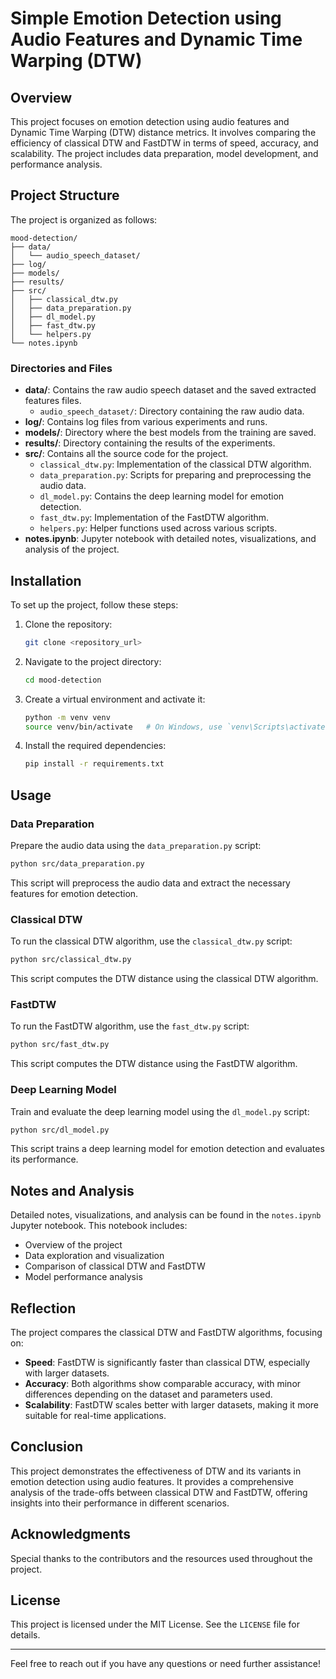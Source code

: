 # Simple Emotion Detection using Audio Features and Dynamic Time Warping (DTW)

## Overview
This project focuses on emotion detection using audio features and Dynamic Time Warping (DTW) distance metrics. It involves comparing the efficiency of classical DTW and FastDTW in terms of speed, accuracy, and scalability. The project includes data preparation, model development, and performance analysis.

## Project Structure
The project is organized as follows:

```
mood-detection/
├── data/
│   └── audio_speech_dataset/
├── log/
├── models/
├── results/
├── src/
│   ├── classical_dtw.py
│   ├── data_preparation.py
│   ├── dl_model.py
│   ├── fast_dtw.py
│   └── helpers.py
└── notes.ipynb
```

### Directories and Files
- **data/**: Contains the raw audio speech dataset and the saved extracted features files.
  - `audio_speech_dataset/`: Directory containing the raw audio data.
- **log/**: Contains log files from various experiments and runs.
- **models/**: Directory where the best models from the training are saved.
- **results/**: Directory containing the results of the experiments.
- **src/**: Contains all the source code for the project.
  - `classical_dtw.py`: Implementation of the classical DTW algorithm.
  - `data_preparation.py`: Scripts for preparing and preprocessing the audio data.
  - `dl_model.py`: Contains the deep learning model for emotion detection.
  - `fast_dtw.py`: Implementation of the FastDTW algorithm.
  - `helpers.py`: Helper functions used across various scripts.
- **notes.ipynb**: Jupyter notebook with detailed notes, visualizations, and analysis of the project.

## Installation
To set up the project, follow these steps:

1. Clone the repository:
   ```sh
   git clone <repository_url>
   ```
2. Navigate to the project directory:
   ```sh
   cd mood-detection
   ```
3. Create a virtual environment and activate it:
   ```sh
   python -m venv venv
   source venv/bin/activate   # On Windows, use `venv\Scripts\activate`
   ```
4. Install the required dependencies:
   ```sh
   pip install -r requirements.txt
   ```

## Usage
### Data Preparation
Prepare the audio data using the `data_preparation.py` script:
```sh
python src/data_preparation.py
```
This script will preprocess the audio data and extract the necessary features for emotion detection.

### Classical DTW
To run the classical DTW algorithm, use the `classical_dtw.py` script:
```sh
python src/classical_dtw.py
```
This script computes the DTW distance using the classical DTW algorithm.

### FastDTW
To run the FastDTW algorithm, use the `fast_dtw.py` script:
```sh
python src/fast_dtw.py
```
This script computes the DTW distance using the FastDTW algorithm.

### Deep Learning Model
Train and evaluate the deep learning model using the `dl_model.py` script:
```sh
python src/dl_model.py
```
This script trains a deep learning model for emotion detection and evaluates its performance.

## Notes and Analysis
Detailed notes, visualizations, and analysis can be found in the `notes.ipynb` Jupyter notebook. This notebook includes:
- Overview of the project
- Data exploration and visualization
- Comparison of classical DTW and FastDTW
- Model performance analysis

## Reflection
The project compares the classical DTW and FastDTW algorithms, focusing on:
- **Speed**: FastDTW is significantly faster than classical DTW, especially with larger datasets.
- **Accuracy**: Both algorithms show comparable accuracy, with minor differences depending on the dataset and parameters used.
- **Scalability**: FastDTW scales better with larger datasets, making it more suitable for real-time applications.

## Conclusion
This project demonstrates the effectiveness of DTW and its variants in emotion detection using audio features. It provides a comprehensive analysis of the trade-offs between classical DTW and FastDTW, offering insights into their performance in different scenarios.

## Acknowledgments
Special thanks to the contributors and the resources used throughout the project.

## License
This project is licensed under the MIT License. See the `LICENSE` file for details.

---

Feel free to reach out if you have any questions or need further assistance!